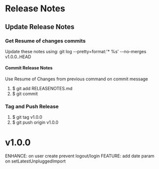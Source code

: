 # Release Notes

## Update Release Notes
### Get Resume of changes commits
Update these notes using: git log --pretty=format:'* %s' --no-merges v1.0.0..HEAD

#### Commit Release Notes
Use Resume of Changes from previous command on commit message

1. $ git add RELEASENOTES.md 
2. $ git commit 

### Tag and Push Release

1. $ git tag v1.0.0
2. $ git push origin v1.0.0 

<a name="v1.0.0"></a>
# v1.0.0
ENHANCE: on user create prevent logout/login
FEATURE: add date param on setLatestUnpluggedImport